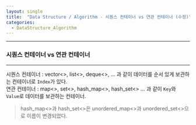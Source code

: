 ```yaml
---
layout: single
title:  "Data Structure / Algorithm - 시퀀스 컨테이너 vs 연관 컨테이너 (수정)"
categories:
  - DataStructure_Algorithm
---
```


---

### 시퀀스 컨테이너 vs 연관 컨테이너
---

시퀀스 컨테이너 : vector<>, list<>, deque<>, ... 과 같이 데이터를 순서 있게 보관하는 컨테이너로 `Index`가 있다.  
연관 컨테이너 : map<>, set<>, hash_map<>, hash_set<> ... 과 같이 `Key`와 `Value`로 데이터를 보관하는 컨테이너.

> hash_map<>과 hash_set<>은 unordered_map<>과 unordered_set<>으로 이름이 변경되었다.

<!--
> 연관 컨테이너는 `Key`값의 중복을 허용하지 않는데, 만약 중복되는 `Key`값을 사용하고 싶다면 multi-를 붙여 사용한다.
> e.g ) multi_map<>, multi_set<>
-->

<!--
> 연관 컨테이너 중 map<>과 set<>은 `Key`를 기준으로 정렬된 상태로 데이터를 보관하고, 그 순서대로 순회한다. 반면에 hash_map<>, hash_set<> 의 Hash STL은 정렬이 필요 없으며 Random Access 방식으로 빠른 데이터 검색이 가능하다 (시간 복잡도 O(1))
-->